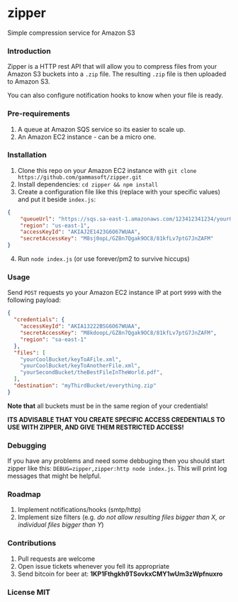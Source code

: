 # zipper

Simple compression service for Amazon S3

### Introduction

Zipper is a HTTP rest API that will allow you to compress files from your Amazon S3 buckets into a `.zip` file. The resulting `.zip` file is then uploaded to Amazon S3.

You can also configure notification hooks to know when your file is ready.

### Pre-requirements

1. A queue at Amazon SQS service so its easier to scale up.
2. An Amazon EC2 instance - can be a micro one.

### Installation

1. Clone this repo on your Amazon EC2 instance with `git clone https://github.com/gammasoft/zipper.git`
2. Install dependencies: `cd zipper && npm install`
3. Create a configuration file like this (replace with your specific values) and put it beside `index.js`:
```json
{
    "queueUrl": "https://sqs.sa-east-1.amazonaws.com/123412341234/yourQueueForZipper",
    "region": "us-east-1",
    "accessKeyId": "AKIAJ2E1423G6O67WUAA",
    "secretAccessKey": "M8sj0opL/GZ8n7Qgak9OC8/81kfLv7ptG7JnZAFM"
}
```
4. Run `node index.js` (or use forever/pm2 to survive hiccups)

### Usage

Send `POST` requests yo your Amazon EC2 instance IP at port `9999` with the following payload:

```json
{
  "credentials": {
    "accessKeyId": "AKIA13222BSG6O67WUAA",
    "secretAccessKey": "M8kdoopL/GZ8n7Qgak9OC8/81kfLv7ptG7JnZAFM",
    "region": "sa-east-1"
  },
  "files": [
    "yourCoolBucket/keyToAFile.xml",
    "yourCoolBucket/keyToAnotherFile.xml",
    "yourSecondBucket/theBestFileInTheWorld.pdf",
  ],
  "destination": "myThirdBucket/everything.zip"
}
```

**Note that** all buckets must be in the same region of your credentials!

**ITS ADVISABLE THAT YOU CREATE SPECIFIC ACCESS CREDENTIALS TO USE WITH ZIPPER, AND GIVE THEM RESTRICTED ACCESS!**

### Debugging

If you have any problems and need some debbuging then you should start zipper like this: `DEBUG=zipper,zipper:http node index.js`. This will print log messages that might be helpful.

### Roadmap

1. Implement notifications/hooks (smtp/http)
2. Implement size filters (e.g. *do not allow resulting files bigger than X, or individual files bigger than Y*)

### Contributions

1. Pull requests are welcome
2. Open issue tickets whenever you fell its appropriate
3. Send bitcoin for beer at: **1KP1Fthgkh9TSovkxCMY1wUm3zWpfnuxro**

### License MIT



